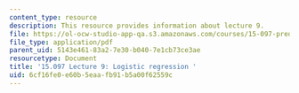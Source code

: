 ```yaml
---
content_type: resource
description: This resource provides information about lecture 9.
file: https://ol-ocw-studio-app-qa.s3.amazonaws.com/courses/15-097-prediction-machine-learning-and-statistics-spring-2012/6cf16fe0e60b5eaafb91b5a00f62559c_MIT15_097S12_lec09.pdf
file_type: application/pdf
parent_uid: 5143e461-83a2-7e30-b040-7e1cb73ce3ae
resourcetype: Document
title: '15.097 Lecture 9: Logistic regression '
uid: 6cf16fe0-e60b-5eaa-fb91-b5a00f62559c
---
```

